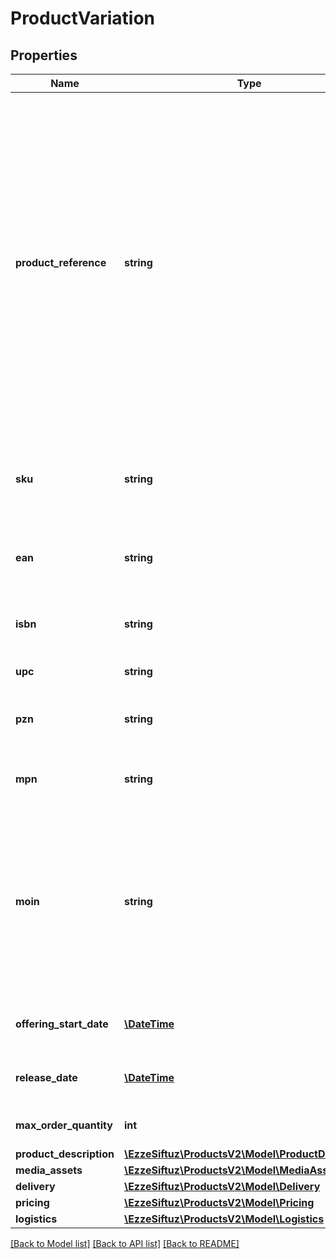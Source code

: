 # ProductVariation

## Properties
Name | Type | Description | Notes
------------ | ------------- | ------------- | -------------
**product_reference** | **string** | The productReference groups all variations, that you want to combine into one product. This is not visible to the customer. The productReference can be freely assigned and may consist of maximum 50 characters. You can only use the productReference once within your product catalog. You should therefore use a value that makes sense for all variations of the product and does not refer to any specifics of a particular variation. You will find the product reference, for example, in the product overview in the portal. | 
**sku** | **string** | Identifier for a product variation, provided by the partner, must be unique for a partner. It is mandatory and may consist of a maximum of 50 characters. | 
**ean** | **string** | External identifier of a product, must be unique in a partner assortment, must not start with a 2. | 
**isbn** | **string** | International Standard Book Number, internationally used for identifying media artifacts, like books. | [optional] 
**upc** | **string** | Universal Product Code. | [optional] 
**pzn** | **string** | Pharmazentralnummer, a german standard for identifying pharmaceutical products. | [optional] 
**mpn** | **string** | Manufacturer part number, may consist of a maximum of 50 characters. | [optional] 
**moin** | **string** | Is an identifier, generated by the OTTO marketplace, for a product variation together with the associated content. Is used in the context of \&quot;Wettbewerb am Artikel\&quot; to confirm the content of the existing variation and its correctness and to put the own offer live for this variation. | [optional] 
**offering_start_date** | [**\DateTime**](\DateTime.md) | Date to which the product can be ordered via OTTO marketplace. | [optional] 
**release_date** | [**\DateTime**](\DateTime.md) | Date to which the product is released by the manufacturer, e.g. computer games. | [optional] 
**max_order_quantity** | **int** | The maximum allowed order quantity for an order. | [optional] 
**product_description** | [**\EzzeSiftuz\ProductsV2\Model\ProductDescription**](ProductDescription.md) |  | [optional] 
**media_assets** | [**\EzzeSiftuz\ProductsV2\Model\MediaAsset[]**](MediaAsset.md) |  | [optional] 
**delivery** | [**\EzzeSiftuz\ProductsV2\Model\Delivery**](Delivery.md) |  | 
**pricing** | [**\EzzeSiftuz\ProductsV2\Model\Pricing**](Pricing.md) |  | [optional] 
**logistics** | [**\EzzeSiftuz\ProductsV2\Model\Logistics**](Logistics.md) |  | [optional] 

[[Back to Model list]](../../README.md#documentation-for-models) [[Back to API list]](../../README.md#documentation-for-api-endpoints) [[Back to README]](../../README.md)

